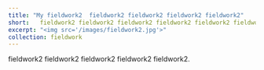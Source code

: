 ```yaml
---
title: "My fieldwork2  fieldwork2 fieldwork2 fieldwork2 fieldwork2"
short:   fieldwork2 fieldwork2 fieldwork2 fieldwork2 fieldwork2 fieldwork2 fieldwork2. 
excerpt: "<img src='/images/fieldwork2.jpg'>"
collection: fieldwork
---
```


 fieldwork2 fieldwork2 fieldwork2 fieldwork2 fieldwork2. 
